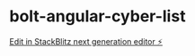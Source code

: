 # bolt-angular-cyber-list

[Edit in StackBlitz next generation editor ⚡️](https://stackblitz.com/~/github.com/dgsdev/bolt-angular-cyber-list)